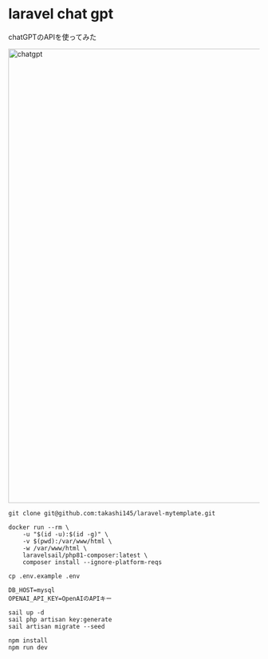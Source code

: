 # laravel chat gpt

chatGPTのAPIを使ってみた

<img width="911" alt="chatgpt" src="https://user-images.githubusercontent.com/84027833/234751836-d127d8c4-2846-4f2e-9db7-d8b1ab9777ab.PNG">


```
git clone git@github.com:takashi145/laravel-mytemplate.git
```

```
docker run --rm \
    -u "$(id -u):$(id -g)" \
    -v $(pwd):/var/www/html \
    -w /var/www/html \
    laravelsail/php81-composer:latest \
    composer install --ignore-platform-reqs
```

```
cp .env.example .env
```

```
DB_HOST=mysql 
OPENAI_API_KEY=OpenAIのAPIキー
```

```
sail up -d
sail php artisan key:generate
sail artisan migrate --seed
```

```
npm install
npm run dev
```
